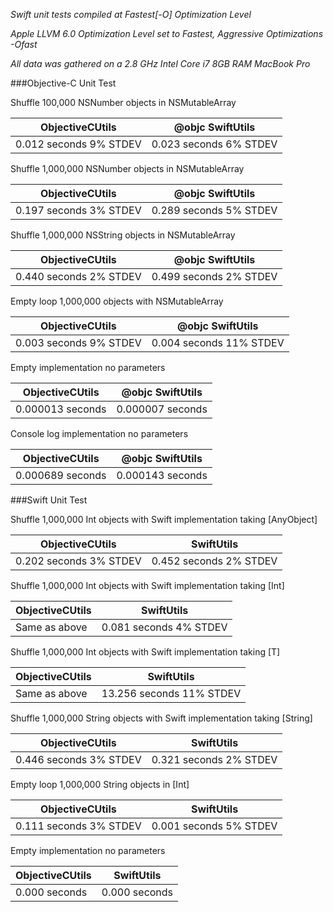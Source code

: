 *Swift unit tests compiled at Fastest[-O] Optimization Level*

*Apple LLVM 6.0 Optimization Level set to Fastest, Aggressive Optimizations -Ofast*

*All data was gathered on a 2.8 GHz Intel Core i7 8GB RAM MacBook Pro*

###Objective-C Unit Test

Shuffle 100,000 NSNumber objects in NSMutableArray

| ObjectiveCUtils| @objc SwiftUtils|
|---|---|
| 0.012 seconds 9% STDEV| 0.023 seconds 6% STDEV|

Shuffle 1,000,000 NSNumber objects in NSMutableArray

| ObjectiveCUtils| @objc SwiftUtils|
|---|---|
| 0.197 seconds 3% STDEV| 0.289 seconds 5% STDEV|

Shuffle 1,000,000 NSString objects in NSMutableArray

| ObjectiveCUtils| @objc SwiftUtils|
|---|---|
| 0.440 seconds 2% STDEV| 0.499 seconds 2% STDEV|

Empty loop 1,000,000 objects with NSMutableArray

| ObjectiveCUtils| @objc SwiftUtils|
|---|---|
| 0.003 seconds 9% STDEV| 0.004 seconds 11% STDEV|

Empty implementation no parameters

| ObjectiveCUtils| @objc SwiftUtils|
|---|---|
| 0.000013 seconds| 0.000007 seconds|

Console log implementation no parameters

| ObjectiveCUtils| @objc SwiftUtils|
|---|---|
| 0.000689 seconds| 0.000143 seconds|

###Swift Unit Test

Shuffle 1,000,000 Int objects with Swift implementation taking [AnyObject]

| ObjectiveCUtils| SwiftUtils|
|---|---|
| 0.202 seconds 3% STDEV | 0.452 seconds 2% STDEV|

Shuffle 1,000,000 Int objects with Swift implementation taking [Int]

| ObjectiveCUtils| SwiftUtils|
|---|---|
| Same as above | 0.081 seconds 4% STDEV|

Shuffle 1,000,000 Int objects with Swift implementation taking [T]

| ObjectiveCUtils| SwiftUtils|
|---|---|
| Same as above | 13.256 seconds 11% STDEV|

Shuffle 1,000,000 String objects with Swift implementation taking [String]

| ObjectiveCUtils| SwiftUtils|
|---|---|
| 0.446 seconds 3% STDEV | 0.321 seconds 2% STDEV|

Empty loop 1,000,000 String objects in [Int]

| ObjectiveCUtils| SwiftUtils|
|---|---|
| 0.111 seconds 3% STDEV | 0.001 seconds 5% STDEV|

Empty implementation no parameters

| ObjectiveCUtils| SwiftUtils|
|---|---|
| 0.000 seconds | 0.000 seconds|
